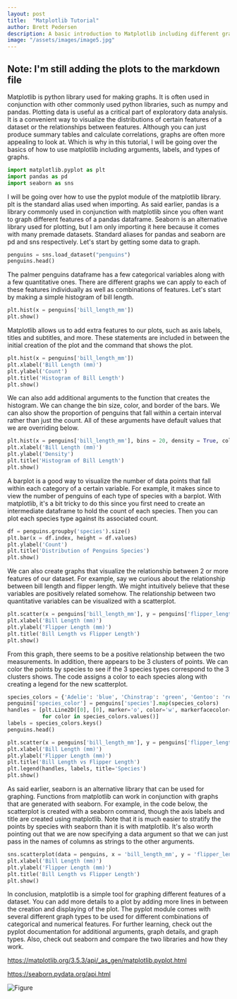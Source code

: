 ```yaml
---
layout: post
title:  "Matplotlib Tutorial"
author: Brett Pedersen
description: A basic introduction to Matplotlib including different graphs, arguments, and use with other libraries   
image: "/assets/images/image5.jpg"
---
```


## Note: I'm still adding the plots to the markdown file

Matplotlib is python library used for making graphs. It is often used in conjunction with other commonly used python libraries, such as numpy and pandas. Plotting data is useful as a critical part of exploratory data analysis. It is a convenient way to visualize the distributions of certain features of a dataset or the relationships between features. Although you can just produce summary tables and calculate correlations, graphs are often more appealing to look at. Which is why in this tutorial, I will be going over the basics of how to use matplotlib including arguments, labels, and types of graphs.

```python
import matplotlib.pyplot as plt
import pandas as pd
import seaborn as sns
```

I will be going over how to use the pyplot module of the matplotlib library. plt is the standard alias used when importing. As said earlier, pandas is a library commonly used in conjunction with matplotlib since you often want to graph different features of a pandas dataframe. Seaborn is an alternative library used for plotting, but I am only importing it here because it comes with many premade datasets. Standard aliases for pandas and seaborn are pd and sns respectively. Let's start by getting some data to graph.

```python
penguins = sns.load_dataset("penguins")
penguins.head()
```

The palmer penguins dataframe has a few categorical variables along with a few quantitative ones. There are different graphs we can apply to each of these features individually as well as combinations of features. Let's start by making a simple histogram of bill length.

```python
plt.hist(x = penguins['bill_length_mm'])
plt.show()
```

Matplotlib allows us to add extra features to our plots, such as axis labels, titles and subtitles, and more. These statements are included in between the initial creation of the plot and the command that shows the plot.

```python
plt.hist(x = penguins['bill_length_mm'])
plt.xlabel('Bill Length (mm)')
plt.ylabel('Count')
plt.title('Histogram of Bill Length')
plt.show()
```

We can also add additional arguments to the function that creates the histogram. We can change the bin size, color, and border of the bars. We can also show the proportion of penguins that fall within a certain interval rather than just the count. All of these arguments have default values that we are overriding below.

```python
plt.hist(x = penguins['bill_length_mm'], bins = 20, density = True, color = "green", edgecolor = "black")
plt.xlabel('Bill Length (mm)')
plt.ylabel('Density')
plt.title('Histogram of Bill Length')
plt.show()
```

A barplot is a good way to visualize the number of data points that fall within each category of a certain variable. For example, it makes since to view the number of penguins of each type of species with a barplot. With matplotlib, it's a bit tricky to do this since you first need to create an intermediate dataframe to hold the count of each species. Then you can plot each species type against its associated count.

```python
df = penguins.groupby('species').size()
plt.bar(x = df.index, height = df.values)
plt.ylabel('Count')
plt.title('Distribution of Penguins Species')
plt.show()
```

We can also create graphs that visualize the relationship between 2 or more features of our dataset. For example, say we curious about the relationship between bill length and flipper length. We might intuitively believe that these variables are positively related somehow. The relationship between two quantitative variables can be visualized with a scatterplot.

```python
plt.scatter(x = penguins['bill_length_mm'], y = penguins['flipper_length_mm'])
plt.xlabel('Bill Length (mm)')
plt.ylabel('Flipper Length (mm)')
plt.title('Bill Length vs Flipper Length')
plt.show()
```

From this graph, there seems to be a positive relationship between the two measurements. In addition, there appears to be 3 clusters of points. We can color the points by species to see if the 3 species types correspond to the 3 clusters shows. The code assigns a color to each species along with creating a legend for the new scatterplot.

```python
species_colors = {'Adelie': 'blue', 'Chinstrap': 'green', 'Gentoo': 'red'}
penguins['species_color'] = penguins['species'].map(species_colors)
handles = [plt.Line2D([0], [0], marker='o', color='w', markerfacecolor=color, markersize=10) 
           for color in species_colors.values()]
labels = species_colors.keys()
penguins.head()
```

```python
plt.scatter(x = penguins['bill_length_mm'], y = penguins['flipper_length_mm'], c = penguins['species_color'])
plt.xlabel('Bill Length (mm)')
plt.ylabel('Flipper Length (mm)')
plt.title('Bill Length vs Flipper Length')
plt.legend(handles, labels, title='Species')
plt.show()
```

As said earlier, seaborn is an alternative library that can be used for graphing. Functions from matplotlib can work in conjunction with graphs that are generated with seaborn. For example, in the code below, the scatterplot is created with a seaborn command, though the axis labels and title are created using matplotlib. Note that it is much easier to stratify the points by species with seaborn than it is with matplotlib. It's also worth pointing out that we are now specifying a data argument so that we can just pass in the names of columns as strings to the other arguments.

```python
sns.scatterplot(data = penguins, x = 'bill_length_mm', y = 'flipper_length_mm', hue = 'species')
plt.xlabel('Bill Length (mm)')
plt.ylabel('Flipper Length (mm)')
plt.title('Bill Length vs Flipper Length')
plt.show()
```

In conclusion, matplotlib is a simple tool for graphing different features of a dataset. You can add more details to a plot by adding more lines in between the creation and displaying of the plot. The pyplot module comes with several different graph types to be used for different combinations of categorical and numerical features. For further learning, check out the pyplot documentation for additional arguments, graph details, and graph types. Also, check out seaborn and compare the two libraries and how they work.

https://matplotlib.org/3.5.3/api/_as_gen/matplotlib.pyplot.html

https://seaborn.pydata.org/api.html

![Figure]({{site.url}}/{{site.baseurl}}/assets/images/image5.jpg)